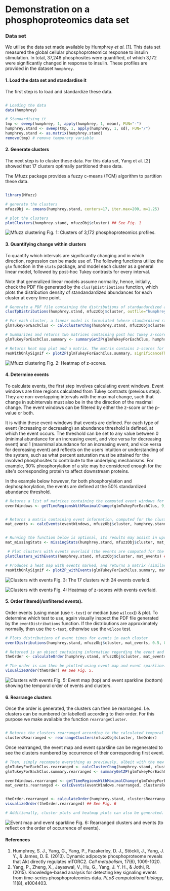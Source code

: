 # Demonstration on a phosphoproteomics data set

### Data set

We utilise the data set made available by Humphrey *et al.* [1]. This data set measured the global cellular phosphoproteomics response to insulin stimulation. In total, 37,248 phosphosites were quantified, of which 3,172 were significantly changed in response to insulin. These profiles are provided in the dataset `humphrey`.


#### 1. Load the data set and standardise it

The first step is to load and standardize these data.

```R

# Loading the data
data(humphrey)

# Standardising it
tmp <- sweep(humphrey, 1, apply(humphrey, 1, mean), FUN="-")
humphrey.stand <- sweep(tmp, 1, apply(humphrey, 1, sd), FUN="/")
humphrey.stand <- as.matrix(humphrey.stand)
remove(tmp) # remove temporary variable
```

#### 2. Generate clusters
The next step is to cluster these data. For this data set, Yang et al. [2] showed that 17 clusters optimally partitioned these data.

The Mfuzz package provides a fuzzy c-means (FCM) algorithm to partition these data.

```R

library(Mfuzz)

# generate the clusters
mfuzzObj <- cmeans(humphrey.stand, centers=17, iter.max=200, m=1.25)

# plot the clusters
plotClusters(humphrey.stand, mfuzzObj$cluster) ## See Fig. 1
```

![Mfuzz clustering](images/Humphrey/humphrey_clusters.png)
Fig. 1: Clusters of 3,172 phosphoproteomics profiles.  

#### 3. Quantifying change within clusters

To quantify which intervals are significantly changing and in which direction, regression can be made use of. The following functions utilize the `glm` function in the `stats` package, and model each cluster as a general linear model, followed by post-hoc Tukey contrasts for every interval.


Note that generalized linear models assume normality, hence, initially, check the PDF file generated by the `clusTpDistributions` function, which plots the distribution density of standandardized abundances for each cluster at every time point.



```R
# Generate a PDF file containing the distributions of standandardized abundances at each time point for each cluster. Each distribution should be approximately normally distributed.
clusTpDistributions(humphrey.stand, mfuzzObj$cluster, outfile="humphrey_tpDist.pdf") # See example file: images/Humphrey/humphrey_tpDist.pdf).

# For each cluster, a linear model is formulated (where standardized ratio is the response) and time points along with phosphosite(i.e. the profile itself) are predictors; the results of the post hoc Tukey contrasting timepoints are presented.
glmTukeyForEachClus <- calcClusterChng(humphrey.stand, mfuzzObj$cluster)

# Summarizes and returns two matrices containing post hoc Tukey z-scores and p-values for consecutive time intervals.
glmTukeyForEachClus.summary <- summaryGetZP(glmTukeyForEachClus, humphrey.stand)

# Returns heat map plot and a matrix. The matrix contains z-scores for consecutive time points, where values above the significanceTh are set to NA
resWithOnlySignif <- plotZP(glmTukeyForEachClus.summary, significanceTh=0.001) ## See Fig. 2
```

![Mfuzz clustering](images/Humphrey/humphrey_heatmap.png)
Fig. 2: Heatmap of z-scores.


#### 4. Determine events

To calculate events, the first step involves calculating event windows. Event windows are time regions calculated from Tukey contrasts (previous step). They are non-overlapping intervals with the maximal change, such that change in subintervals must also be in the the direction of the maximal change. The event windows can be filtered by either the z-score or the p-value or both.

It is within these event-windows that events are defined. For each type of event (increasing or decreasing) an abundance threshold is defined, at which the event occurs. The threshold can be set to any value between 0 (minimal abundance for an increasing event, and vice versa for decreasing event) and 1 (maxmimal abundance for an increasing event, and vice versa for decreasing event) and reflects on the users intuition or understanding of the system, such as what percent saturation must be attained for the involved phosphosites to contribute to the underlying mechanisms. For example, 30% phosphorylation of a site may be considered enough for the site's corresponding protein to affect downstream proteins.

In the example below however, for both phosphorylation and dephosphorylation, the events are defined at the 50% standardized abundance threshold.

```R
# Returns a list of matrices containing the computed event windows for each cluster.
eventWindows <- getTimeRegionsWithMaximalChange(glmTukeyForEachClus, 9, 0.05, phosZscoreTh=15, dephosZscoreTh=-15)


# Returns a matrix containing event information, computed for the cluster centroids.  
mat_events <- calcEvents(eventWindows, mfuzzObj$cluster, humphrey.stand)


# Running the function below is optional, its results may assist in updating thresholds to exclude/include events; It returns a matrix containing the number and percentage of profiles which get removed from an event's distribution because these profiles may not follow the general 'differences in means' direction.
mat_missingStats <- missingStats(humphrey.stand, mfuzzObj$cluster, mat_events, 1, 1)

 # Plot clusters with events overlaid (the events are computed for the cluster centroids).
plotClusters_withEvents(humphrey.stand, mfuzzObj$cluster, mat_events) ## See Fig. 3.

# Produces a heat map with events marked, and returns a matrix (similar to the `plotZP` function).
resWithOnlySignif <- plotZP_withEvents(glmTukeyForEachClus.summary, mat_events, 0.001) ## See Fig. 4.
```

![Clusters with events](images/Humphrey/humphrey_clusters_events.png)
Fig. 3: The 17 clusters with 24 events overlaid.

![Clusters with events](images/Humphrey/humphrey_heatmap_events.png)
Fig. 4: Heatmap of z-scores with events overlaid.



#### 5. Order filtered(/unfiltered events).
Order events (using mean (use `t-test`) or median (use `wilcox`)) & plot. To determine which test to use, again visually inspect the PDF file generated by the `eventDistributions` function. If the distributions are approximately normally, then use the `t-test`, otherwise use the `wilcox` test.

```R
# Plots distributions of event times for events in each cluster
eventDistributions(humphrey.stand, mfuzzObj$cluster, mat_events, 0.5, 0.5, outfile="humphrey_eventDist.pdf"); # See file: images/Humphrey/humphrey_eventDist.pdf

# Returned is an object containing information regarding the event and cluster order.
theOrder <- calculateOrder(humphrey.stand, mfuzzObj$cluster, mat_events, "wilcox")

# The order is can then be plotted using event map and event sparkline.
visualizeOrder(theOrder) ## See Fig. 5.

```

![Clusters with events](images/Humphrey/humphrey_ordered.png)
Fig. 5: Event map (top) and event sparkline (bottom) showing the temporal order of events and clusters.


#### 6. Rearrange clusters

Once the order is generated, the clusters can then be rearranged. I.e. clusters can be numbered (or labelled) according to their order. For this purpose we make available the function `rearrangeCluster`.

```R

# Returns the clusters rearranged according to the calculated temporal order.
clustersRearranged <- rearrangeClusters(mfuzzObj$cluster, theOrder)
```

Once rearranged, the event map and event sparkline can be regenerated to see the clusters numbered by occurrence of their corresponding first event.

```R
# Then, simply recompute everything as previously, albeit with the new ordering.
glmTukeyForEachClus.rearranged <- calcClusterChng(humphrey.stand, clustersRearranged)
glmTukeyForEachClus.summary.rearranged <- summaryGetZP(glmTukeyForEachClus.rearranged, humphrey.stand)

eventWindows.rearranged <- getTimeRegionsWithMaximalChange(glmTukeyForEachClus.rearranged, 9, phosZscoreTh=15, dephosZscoreTh=-15)
mat_events.rearranged <- calcEvents(eventWindows.rearranged, clustersRearranged, humphrey.stand)


theOrder.rearranged <- calculateOrder(humphrey.stand, clustersRearranged, mat_events.rearranged, "wilcox")
visualizeOrder(theOrder.rearranged) ## See Fig. 6

# Additionally, cluster plots and heatmap plots can also be generated.
```

![Event map and event sparkline](images/Humphrey/humphrey_ordered_rearranged.png)
Fig. 6: Rearranged clusters and events (to reflect on the order of occurrence of events).


#### References

1. Humphrey, S. J., Yang, G., Yang, P., Fazakerley, D. J., Stöckli, J., Yang, J. Y., & James, D. E. (2013). Dynamic adipocyte phosphoproteome reveals that Akt directly regulates mTORC2. *Cell metabolism*, 17(6), 1009-1020.
2. Yang, P., Zheng, X., Jayaswal, V., Hu, G., Yang, J. Y. H., & Jothi, R. (2015). Knowledge-based analysis for detecting key signaling events from time-series phosphoproteomics data. *PLoS computational biology*, 11(8), e1004403.
